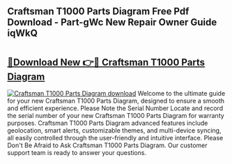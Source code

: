 ## Craftsman T1000 Parts Diagram Free Pdf Download - Part-gWc New Repair Owner Guide iqWkQ

# <h2><a href="http://dfquzai.blite.top/?on=Craftsman+T1000+Parts+Diagram">🔗Download New 👉🔴 Craftsman T1000 Parts Diagram</a></h2>

[![Craftsman T1000 Parts Diagram download](https://i.imgur.com/lujVjoI.png)](http://dfquzai.blite.top/?on=Craftsman+T1000+Parts+Diagram)
Welcome to the ultimate guide for your new Craftsman T1000 Parts Diagram, designed to ensure a smooth and efficient experience. Please Note the Serial Number Locate and record the serial number of your new Craftsman T1000 Parts Diagram for warranty purposes. Craftsman T1000 Parts Diagram advanced features include geolocation, smart alerts, customizable themes, and multi-device syncing, all easily controlled through the user-friendly and intuitive interface. Please Don't Be Afraid to Ask Craftsman T1000 Parts Diagram. Our customer support team is ready to answer your questions.

